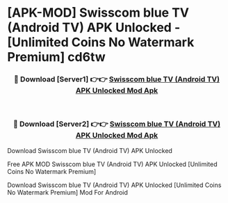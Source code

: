 # [APK-MOD] Swisscom blue TV (Android TV) APK Unlocked - [Unlimited Coins No Watermark Premium] cd6tw



<div align="center">
<h3>🔴 Download [Server1] 👉👉 <a href="https://momento.my/?title=Swisscom_blue_TV_(Android_TV)_APK_Unlocked">Swisscom blue TV (Android TV) APK Unlocked Mod Apk</a></h3><br>

<h3>🔴 Download [Server2] 👉👉 <a href="https://momento.my/?title=Swisscom_blue_TV_(Android_TV)_APK_Unlocked">Swisscom blue TV (Android TV) APK Unlocked Mod Apk</a></h3>
</div>



Download Swisscom blue TV (Android TV) APK Unlocked 

Free APK MOD Swisscom blue TV (Android TV) APK Unlocked [Unlimited Coins No Watermark Premium]

Download Swisscom blue TV (Android TV) APK Unlocked [Unlimited Coins No Watermark Premium] Mod For Android
